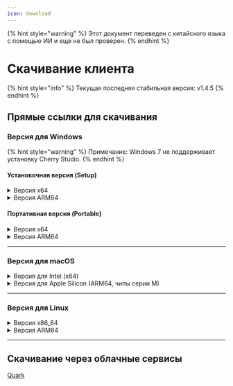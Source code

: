 ```yaml
---
icon: download
---
```


{% hint style="warning" %}
Этот документ переведен с китайского языка с помощью ИИ и еще не был проверен.
{% endhint %}

# Скачивание клиента

{% hint style="info" %}
Текущая последняя стабильная версия: v1.4.5
{% endhint %}

## Прямые ссылки для скачивания

### Версия для Windows

{% hint style="warning" %}
Примечание: Windows 7 не поддерживает установку Cherry Studio.
{% endhint %}

#### Установочная версия (Setup)

<details>

<summary>Версия x64</summary>

Основные ссылки:

【[Официальный сайт Cherry Studio](https://cherry-ai.com/download)】 【[GitHub](https://github.com/CherryHQ/cherry-studio/releases/download/v1.4.5/Cherry-Studio-1.4.5-x64-setup.exe)】

Запасные ссылки:

【[Ссылка 1](https://download-cf.ocoolai.com/https://github.com/CherryHQ/cherry-studio/releases/download/v1.4.5/Cherry-Studio-1.4.5-x64-setup.exe)】 【[Ссылка 2](https://download.ocoolai.com/https://github.com/CherryHQ/cherry-studio/releases/download/v1.4.5/Cherry-Studio-1.4.5-x64-setup.exe)】 【[Ссылка 3](https://download.ocoolai.online/https://github.com/CherryHQ/cherry-studio/releases/download/v1.4.5/Cherry-Studio-1.4.5-x64-setup.exe)】

</details>

<details>

<summary>Версия ARM64</summary>

Основные ссылки:

【[Официальный сайт Cherry Studio](https://cherry-ai.com/download)】 【[GitHub](https://github.com/CherryHQ/cherry-studio/releases/download/v1.4.5/Cherry-Studio-1.4.5-arm64-setup.exe)】

Запасные ссылки:

【[Ссылка 1](https://download-cf.ocoolai.com/https://github.com/CherryHQ/cherry-studio/releases/download/v1.4.5/Cherry-Studio-1.4.5-arm64-setup.exe)】 【[Ссылка 2](https://download.ocoolai.com/https://github.com/CherryHQ/cherry-studio/releases/download/v1.4.5/Cherry-Studio-1.4.5-arm64-setup.exe)】 【[Ссылка 3](https://download.ocoolai.online/https://github.com/CherryHQ/cherry-studio/releases/download/v1.4.5/Cherry-Studio-1.4.5-arm64-setup.exe)】

</details>

#### Портативная версия (Portable)

<details>

<summary>Версия x64</summary>

Основные ссылки:

【[Официальный сайт Cherry Studio](https://cherry-ai.com/download)】 【[GitHub](https://github.com/CherryHQ/cherry-studio/releases/download/v1.4.5/Cherry-Studio-1.4.5-x64-portable.exe)】

Запасные ссылки:

【[Ссылка 1](https://download-cf.ocoolai.com/https://github.com/CherryHQ/cherry-studio/releases/download/v1.4.5/Cherry-Studio-1.4.5-x64-portable.exe)】 【[Ссылка 2](https://download.ocoolai.com/https://github.com/CherryHQ/cherry-studio/releases/download/v1.4.5/Cherry-Studio-1.4.5-x64-portable.exe)】 【[Ссылка 3](https://download.ocoolai.online/https://github.com/CherryHQ/cherry-studio/releases/download/v1.4.5/Cherry-Studio-1.4.5-x64-portable.exe)】

</details>

<details>

<summary>Версия ARM64</summary>

Основные ссылки:

【[Официальный сайт Cherry Studio](https://cherry-ai.com/download)】 【[GitHub](https://github.com/CherryHQ/cherry-studio/releases/download/v1.4.5/Cherry-Studio-1.4.5-arm64-portable.exe)】

Запасные ссылки:

【[Ссылка 1](https://download-cf.ocoolai.com/https://github.com/CherryHQ/cherry-studio/releases/download/v1.4.5/Cherry-Studio-1.4.5-arm64-portable.exe)】 【[Ссылка 2](https://download.ocoolai.com/https://github.com/CherryHQ/cherry-studio/releases/download/v1.4.5/Cherry-Studio-1.4.5-arm64-portable.exe)】 【[Ссылка 3](https://download.ocoolai.online/https://github.com/CherryHQ/ccherry-studio/releases/download/v1.4.5/Cherry-Studio-1.4.5-arm64-portable.exe)】

</details>

***

### Версия для macOS

<details>

<summary>Версия для Intel (x64)</summary>

Основные ссылки:

【[Официальный сайт Cherry Studio](https://cherry-ai.com/download)】 【[GitHub](https://github.com/CherryHQ/cherry-studio/releases/download/v1.4.5/Cherry-Studio-1.4.5-x64.dmg)】

Запасные ссылки:

【[Ссылка 1](https://download-cf.ocoolai.com/https://github.com/CherryHQ/cherry-studio/releases/download/v1.4.5/Cherry-Studio-1.4.5-x64.dmg)】 【[Ссылка 2](https://download.ocoolai.com/https://github.com/CherryHQ/cherry-studio/releases/download/v1.4.5/Cherry-Studio-1.4.5-x64.dmg)】 【[Ссылка 3](https://download.ocoolai.online/https://github.com/CherryHQ/cherry-studio/releases/download/v1.4.5/Cherry-Studio-1.4.5-x64.dmg)】

</details>

<details>

<summary>Версия для Apple Silicon (ARM64, чипы серии M)</summary>

Основные ссылки:

【[Официальный сайт Cherry Studio](https://cherry-ai.com/download)】 【[GitHub](https://github.com/CherryHQ/cherry-studio/releases/download/v1.4.5/Cherry-Studio-1.4.5-arm64.dmg)】

Запасные ссылки:

【[Ссылка 1](https://download-cf.ocoolai.com/https://github.com/CherryHQ/cherry-studio/releases/download/v1.4.5/Cherry-Studio-1.4.5-arm64.dmg)】 【[Ссылка 2](https://download.ocoolai.com/https://github.com/CherryHQ/cherry-studio/releases/download/v1.4.5/Cherry-Studio-1.4.5-arm64.dmg)】 【[Ссылка 3](https://download.ocoolai.online/https://github.com/CherryHQ/cherry-studio/releases/download/v1.4.5/Cherry-Studio-1.4.5-arm64.dmg)】

</details>

***

### Версия для Linux

<details>

<summary>Версия x86_64</summary>

Основные ссылки:

【[Официальный сайт Cherry Studio](https://cherry-ai.com/download)】 【[GitHub](https://github.com/CherryHQ/cherry-studio/releases/download/v1.4.5/Cherry-Studio-1.4.5-x86_64.AppImage)】

Запасные ссылки:

【[Ссылка 1](https://download-cf.ocoolai.com/https://github.com/CherryHQ/cherry-studio/releases/download/v1.4.5/Cherry-Studio-1.4.5-x86_64.AppImage)】 【[Ссылка 2](https://download.ocoolai.com/https://github.com/CherryHQ/cherry-studio/releases/download/v1.4.5/Cherry-Studio-1.4.5-x86_64.AppImage)】 【[Ссылка 3](https://download.ocoolai.online/https://github.com/CherryHQ/cherry-studio/releases/download/v1.4.5/Cherry-Studio-1.4.5-x86_64.AppImage)】

</details>

<details>

<summary>Версия ARM64</summary>

Основные ссылки:

【[Официальный сайт Cherry Studio](https://cherry-ai.com/download)】 【[GitHub](https://github.com/CherryHQ/cherry-studio/releases/download/v1.4.5/Cherry-Studio-1.4.5-arm64.AppImage)】

Запасные ссылки:

【[Ссылка 1](https://download-cf.ocoolai.com/https://github.com/CherryHQ/cherry-studio/releases/download/v1.4.5/Cherry-Studio-1.4.5-arm64.AppImage)】 【[Ссылка 2](https://download.ocoolai.com/https://github.com/CherryHQ/cherry-studio/releases/download/v1.4.5/Cherry-Studio-1.4.5-arm64.AppImage)】 【[Ссылка 3](https://download.ocoolai.online/https://github.com/CherryHQ/cherry-studio/releases/download/v1.4.5/Cherry-Studio-1.4.5-arm64-AppImage)】

</details>

***

## Скачивание через облачные сервисы

[Quark](https://pan.quark.cn/s/c8533a1ec63e#/list/share)